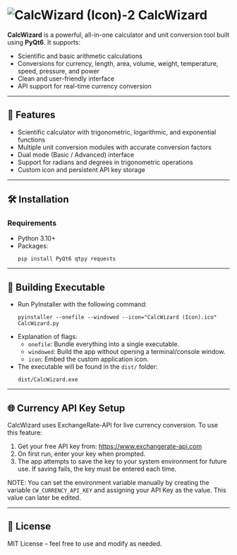 # ![CalcWizard (Icon)-2](https://github.com/user-attachments/assets/78b0159e-2f0e-47c9-8630-ed299d66be9c) CalcWizard

**CalcWizard** is a powerful, all-in-one calculator and unit conversion tool built using **PyQt6**. It supports:

- Scientific and basic arithmetic calculations
- Conversions for currency, length, area, volume, weight, temperature, speed, pressure, and power
- Clean and user-friendly interface
- API support for real-time currency conversion

---

## 🚀 Features

- Scientific calculator with trigonometric, logarithmic, and exponential functions
- Multiple unit conversion modules with accurate conversion factors
- Dual mode (Basic / Advanced) interface
- Support for radians and degrees in trigonometric operations
- Custom icon and persistent API key storage

---

## 🛠️ Installation

### Requirements

- Python 3.10+
- Packages:  
  ```
  pip install PyQt6 qtpy requests
  ```

---

## 🔧 Building Executable

- Run PyInstaller with the following command:
  ```
  pyinstaller --onefile --windowed --icon="CalcWizard (Icon).ico" CalcWizard.py
  ```
- Explanation of flags:
  - `onefile`: Bundle everything into a single executable.
  - `windowed`: Build the app without opening a terminal/console window.
  - `icon`: Embed the custom application icon.
- The executable will be found in the `dist/` folder:
  ```
  dist/CalcWizard.exe
  ```

---

## 🌐 Currency API Key Setup
CalcWizard uses ExchangeRate-API for live currency conversion. To use this feature:
1. Get your free API key from: https://www.exchangerate-api.com
2. On first run, enter your key when prompted.
3. The app attempts to save the key to your system environment for future use.
If saving fails, the key must be entered each time.

NOTE: You can set the environment variable manually by creating the variable `CW_CURRENCY_API_KEY` and assigning your API Key as the value. This value can later be edited.

---

## 📄 License
MIT License – feel free to use and modify as needed.
